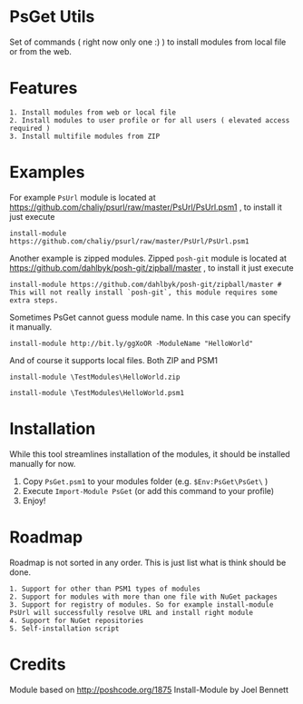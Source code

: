 PsGet Utils
=============

Set of commands ( right now only one :) ) to install modules from local file or from the web.

Features
========

    1. Install modules from web or local file
    2. Install modules to user profile or for all users ( elevated access required )
    3. Install multifile modules from ZIP

Examples
========

For example `PsUrl` module is located at https://github.com/chaliy/psurl/raw/master/PsUrl/PsUrl.psm1 , to install it just execute

    install-module https://github.com/chaliy/psurl/raw/master/PsUrl/PsUrl.psm1
    
Another example is zipped modules. Zipped `posh-git` module is located at https://github.com/dahlbyk/posh-git/zipball/master , to install it just execute

    install-module https://github.com/dahlbyk/posh-git/zipball/master # This will not really install `posh-git`, this module requires some extra steps.

Sometimes PsGet cannot guess module name. In this case you can specify it manually.

    install-module http://bit.ly/ggXoOR -ModuleName "HelloWorld"

And of course it supports local files. Both ZIP and PSM1
    
    install-module \TestModules\HelloWorld.zip

    install-module \TestModules\HelloWorld.psm1

Installation
============

While this tool streamlines installation of the modules, it should be installed manually for now.

1. Copy `PsGet.psm1` to your modules folder (e.g. `$Env:PsGet\PsGet\` )
2. Execute `Import-Module PsGet` (or add this command to your profile)
3. Enjoy!

Roadmap
=======

Roadmap is not sorted in any order. This is just list what is think should be done.

    1. Support for other than PSM1 types of modules
    2. Support for modules with more than one file with NuGet packages
    3. Support for registry of modules. So for example install-module PsUrl will successfully resolve URL and install right module
    4. Support for NuGet repositories
    5. Self-installation script

Credits
=======

Module based on http://poshcode.org/1875 Install-Module by Joel Bennett  